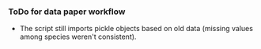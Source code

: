### ToDo for data paper workflow

- The script still imports pickle objects based on old data (missing values 
among species weren't consistent).
